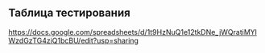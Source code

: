 ## Таблица тестирования

https://docs.google.com/spreadsheets/d/1t9HzNuQ1e12tkDNe_jWQratiMYlWzdGzTG4ziQ1bcBU/edit?usp=sharing
